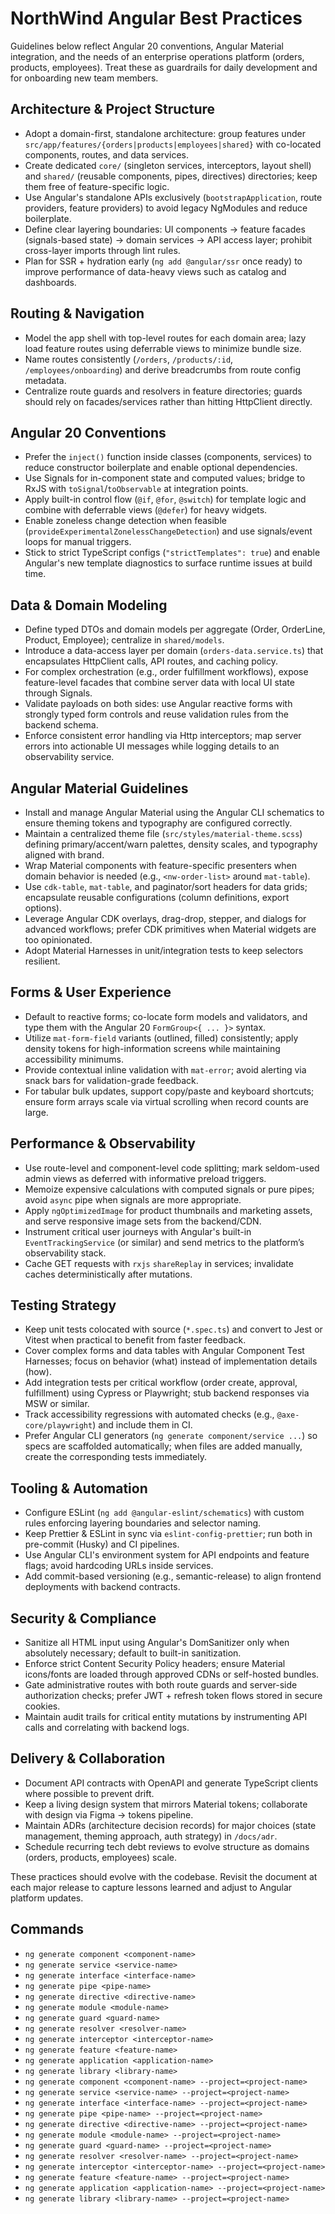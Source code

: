# NorthWind Angular Best Practices

Guidelines below reflect Angular 20 conventions, Angular Material integration, and the needs of an enterprise operations platform (orders, products, employees). Treat these as guardrails for daily development and for onboarding new team members.

## Architecture & Project Structure
- Adopt a domain-first, standalone architecture: group features under `src/app/features/{orders|products|employees|shared}` with co-located components, routes, and data services.
- Create dedicated `core/` (singleton services, interceptors, layout shell) and `shared/` (reusable components, pipes, directives) directories; keep them free of feature-specific logic.
- Use Angular's standalone APIs exclusively (`bootstrapApplication`, route providers, feature providers) to avoid legacy NgModules and reduce boilerplate.
- Define clear layering boundaries: UI components → feature facades (signals-based state) → domain services → API access layer; prohibit cross-layer imports through lint rules.
- Plan for SSR + hydration early (`ng add @angular/ssr` once ready) to improve performance of data-heavy views such as catalog and dashboards.

## Routing & Navigation
- Model the app shell with top-level routes for each domain area; lazy load feature routes using deferrable views to minimize bundle size.
- Name routes consistently (`/orders`, `/products/:id`, `/employees/onboarding`) and derive breadcrumbs from route config metadata.
- Centralize route guards and resolvers in feature directories; guards should rely on facades/services rather than hitting HttpClient directly.

## Angular 20 Conventions
- Prefer the `inject()` function inside classes (components, services) to reduce constructor boilerplate and enable optional dependencies.
- Use Signals for in-component state and computed values; bridge to RxJS with `toSignal`/`toObservable` at integration points.
- Apply built-in control flow (`@if`, `@for`, `@switch`) for template logic and combine with deferrable views (`@defer`) for heavy widgets.
- Enable zoneless change detection when feasible (`provideExperimentalZonelessChangeDetection`) and use signals/event loops for manual triggers.
- Stick to strict TypeScript configs (`"strictTemplates": true`) and enable Angular's new template diagnostics to surface runtime issues at build time.

## Data & Domain Modeling
- Define typed DTOs and domain models per aggregate (Order, OrderLine, Product, Employee); centralize in `shared/models`.
- Introduce a data-access layer per domain (`orders-data.service.ts`) that encapsulates HttpClient calls, API routes, and caching policy.
- For complex orchestration (e.g., order fulfillment workflows), expose feature-level facades that combine server data with local UI state through Signals.
- Validate payloads on both sides: use Angular reactive forms with strongly typed form controls and reuse validation rules from the backend schema.
- Enforce consistent error handling via Http interceptors; map server errors into actionable UI messages while logging details to an observability service.

## Angular Material Guidelines
- Install and manage Angular Material using the Angular CLI schematics to ensure theming tokens and typography are configured correctly.
- Maintain a centralized theme file (`src/styles/material-theme.scss`) defining primary/accent/warn palettes, density scales, and typography aligned with brand.
- Wrap Material components with feature-specific presenters when domain behavior is needed (e.g., `<nw-order-list>` around `mat-table`).
- Use `cdk-table`, `mat-table`, and paginator/sort headers for data grids; encapsulate reusable configurations (column definitions, export options).
- Leverage Angular CDK overlays, drag-drop, stepper, and dialogs for advanced workflows; prefer CDK primitives when Material widgets are too opinionated.
- Adopt Material Harnesses in unit/integration tests to keep selectors resilient.

## Forms & User Experience
- Default to reactive forms; co-locate form models and validators, and type them with the Angular 20 `FormGroup<{ ... }>` syntax.
- Utilize `mat-form-field` variants (outlined, filled) consistently; apply density tokens for high-information screens while maintaining accessibility minimums.
- Provide contextual inline validation with `mat-error`; avoid alerting via snack bars for validation-grade feedback.
- For tabular bulk updates, support copy/paste and keyboard shortcuts; ensure form arrays scale via virtual scrolling when record counts are large.

## Performance & Observability
- Use route-level and component-level code splitting; mark seldom-used admin views as deferred with informative preload triggers.
- Memoize expensive calculations with computed signals or pure pipes; avoid `async` pipe when signals are more appropriate.
- Apply `ngOptimizedImage` for product thumbnails and marketing assets, and serve responsive image sets from the backend/CDN.
- Instrument critical user journeys with Angular's built-in `EventTrackingService` (or similar) and send metrics to the platform’s observability stack.
- Cache GET requests with `rxjs` `shareReplay` in services; invalidate caches deterministically after mutations.

## Testing Strategy
- Keep unit tests colocated with source (`*.spec.ts`) and convert to Jest or Vitest when practical to benefit from faster feedback.
- Cover complex forms and data tables with Angular Component Test Harnesses; focus on behavior (what) instead of implementation details (how).
- Add integration tests per critical workflow (order create, approval, fulfillment) using Cypress or Playwright; stub backend responses via MSW or similar.
- Track accessibility regressions with automated checks (e.g., `@axe-core/playwright`) and include them in CI.
- Prefer Angular CLI generators (`ng generate component/service ...`) so specs are scaffolded automatically; when files are added manually, create the corresponding tests immediately.

## Tooling & Automation
- Configure ESLint (`ng add @angular-eslint/schematics`) with custom rules enforcing layering boundaries and selector naming.
- Keep Prettier & ESLint in sync via `eslint-config-prettier`; run both in pre-commit (Husky) and CI pipelines.
- Use Angular CLI's environment system for API endpoints and feature flags; avoid hardcoding URLs inside services.
- Add commit-based versioning (e.g., semantic-release) to align frontend deployments with backend contracts.

## Security & Compliance
- Sanitize all HTML input using Angular's DomSanitizer only when absolutely necessary; default to built-in sanitization.
- Enforce strict Content Security Policy headers; ensure Material icons/fonts are loaded through approved CDNs or self-hosted bundles.
- Gate administrative routes with both route guards and server-side authorization checks; prefer JWT + refresh token flows stored in secure cookies.
- Maintain audit trails for critical entity mutations by instrumenting API calls and correlating with backend logs.

## Delivery & Collaboration
- Document API contracts with OpenAPI and generate TypeScript clients where possible to prevent drift.
- Keep a living design system that mirrors Material tokens; collaborate with design via Figma → tokens pipeline.
- Maintain ADRs (architecture decision records) for major choices (state management, theming approach, auth strategy) in `/docs/adr`.
- Schedule recurring tech debt reviews to evolve structure as domains (orders, products, employees) scale.

These practices should evolve with the codebase. Revisit the document at each major release to capture lessons learned and adjust to Angular platform updates.

## Commands
- `ng generate component <component-name>`
- `ng generate service <service-name>`
- `ng generate interface <interface-name>`
- `ng generate pipe <pipe-name>`
- `ng generate directive <directive-name>`
- `ng generate module <module-name>`
- `ng generate guard <guard-name>`
- `ng generate resolver <resolver-name>`
- `ng generate interceptor <interceptor-name>`
- `ng generate feature <feature-name>`
- `ng generate application <application-name>`
- `ng generate library <library-name>`
- `ng generate component <component-name> --project=<project-name>`
- `ng generate service <service-name> --project=<project-name>`
- `ng generate interface <interface-name> --project=<project-name>`
- `ng generate pipe <pipe-name> --project=<project-name>`
- `ng generate directive <directive-name> --project=<project-name>`
- `ng generate module <module-name> --project=<project-name>`
- `ng generate guard <guard-name> --project=<project-name>`
- `ng generate resolver <resolver-name> --project=<project-name>`
- `ng generate interceptor <interceptor-name> --project=<project-name>`
- `ng generate feature <feature-name> --project=<project-name>`
- `ng generate application <application-name> --project=<project-name>`
- `ng generate library <library-name> --project=<project-name>`
